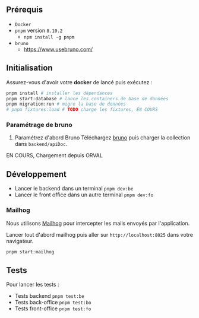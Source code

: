 ## Prérequis

- `Docker`
- `pnpm` version `8.10.2`
  - `npm install -g pnpm`
- `bruno`
  - https://www.usebruno.com/

## Initialisation

Assurez-vous d'avoir votre **docker** de lancé puis exécutez :

```bash
pnpm install # installer les dépendances
pnpm start:database # lance les containers de base de données
pnpm migration:run # migre la base de données
# pnpm fixtures:load # TODO charge les fixtures, EN COURS
```

### Paramétrage de bruno

1. Paramétrez d'abord Bruno
   Téléchargez [bruno](https://www.usebruno.com/) puis charger la collection dans `backend/apiDoc`.

EN COURS, Chargement depuis ORVAL

## Développement

- Lancer le backend dans un terminal `pnpm dev:be`
- Lancer le front office dans un autre terminal `pnpm dev:fo`

### Mailhog

Nous utilisons [Mailhog](https://github.com/axllent/mailhog) pour intercepter les mails envoyés par l'application.

Lancer tout d'abord mailhog puis aller sur `http://localhost:8025` dans votre navigateur.

```bash
pnpm start:mailhog
```

## Tests

Pour lancer les tests :

- Tests backend `pnpm test:be`
- Tests back-office `pnpm test:bo`
- Tests front-office `pnpm test:fo`
